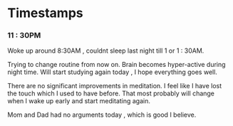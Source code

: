 # Timestamps

### 11 : 30PM
Woke up around 8:30AM , couldnt sleep last night till 1 or 1 : 30AM.

Trying to change routine from now on.
Brain becomes hyper-active during night time.
Will start studying again today , I hope everything goes well.

There are no significant improvements in meditation.
I feel like I have lost the touch which I used to have before. That most probably will change when I wake up early and start meditating again.

Mom and Dad had no arguments today , which is good I believe.

